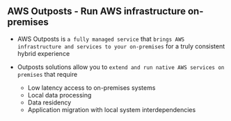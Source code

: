 ## AWS Outposts - Run AWS infrastructure on-premises

- AWS Outposts is `a fully managed service` that `brings AWS infrastructure and services to your on-premises` for a truly consistent hybrid experience

- Outposts solutions allow you to `extend and run native AWS services on premises` that require

  - Low latency access to on-premises systems
  - Local data processing
  - Data residency
  - Application migration with local system interdependencies
